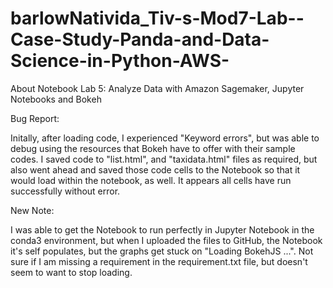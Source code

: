 # barlowNativida_Tiv-s-Mod7-Lab--Case-Study-Panda-and-Data-Science-in-Python-AWS-
About Notebook
Lab 5: Analyze Data with Amazon Sagemaker, Jupyter Notebooks and Bokeh

Bug Report:

Initally, after loading code, I experienced "Keyword errors", but was able to debug using the resources that Bokeh have to offer with their sample codes.  I saved code to "list.html", and "taxidata.html" files as required, but also went ahead and saved those code cells to the Notebook so that it would load within the notebook, as well. It appears all cells have run successfully without error.

New Note:

I was able to get the Notebook to run perfectly in Jupyter Notebook in the conda3 environment, but when I uploaded the files to GitHub, the Notebook it's self populates, but the graphs get stuck on "Loading BokehJS ...".  Not sure if I am missing a requirement in the requirement.txt file, but doesn't seem to want to stop loading.


